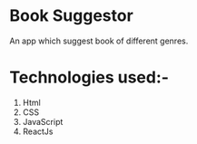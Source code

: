 # Book Suggestor

An app which suggest book of different genres.

# Technologies used:-
1. Html
2. CSS
3. JavaScript
4. ReactJs
